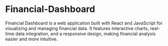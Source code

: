 # Financial-Dashboard
Financial Dashboard is a web application built with React and JavaScript for visualizing and managing financial data. It features interactive charts, real-time data integration, and a responsive design, making financial analysis easier and more intuitive.
